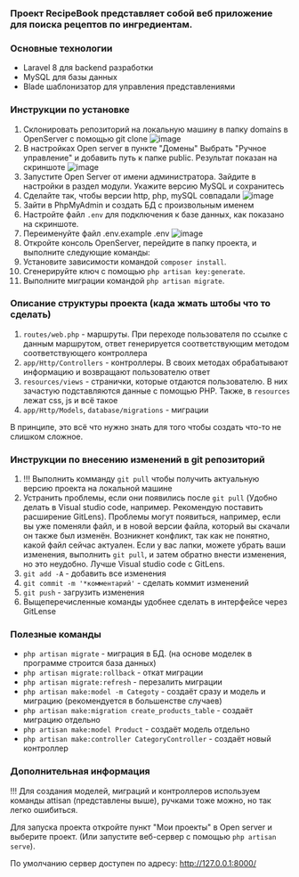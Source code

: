 ### Проект RecipeBook представляет собой веб приложение для поиска рецептов по ингредиентам.



### Основные технологии

- Laravel 8 для backend разработки
- MySQL для базы данных
- Blade шаблонизатор для управления представлениями



### Инструкции по установке

1. Склонировать репозиторий на локальную машину в папку domains в OpenServer с помощью git clone
![image](https://github.com/user-attachments/assets/f9fd06aa-44e1-4105-8c42-3ece5bd74d08)
2. В настройках Open server в пункте "Домены" Выбрать "Ручное управление" и добавить путь к папке public. Результат показан на скриншоте
![image](https://github.com/user-attachments/assets/72f13e2c-d9bf-469a-85c2-8a14c257ec1d)
3. Запустите Open Server от имени администратора. Зайдите в настройки в раздел модули. Укажите версию MySQL и сохранитесь
4. Сделайте так, чтобы версии http, php, mySQL совпадали
![image](https://github.com/user-attachments/assets/97f8687a-3fc4-45ee-996b-4b6c06887a39)
6. Зайти в PhpMyAdmin и создать БД с произвольным именем
7. Настройте файл `.env` для подключения к базе данных, как показано на скриншоте.
8. Переименуйте файл .env.example .env
![image](https://github.com/user-attachments/assets/b6fa88aa-e5d5-4c2c-9f50-344accbca7b6)
9. Откройте консоль OpenServer, перейдите в папку проекта, и выполните следующие команды:
10. Установите зависимости командой `composer install`.
11. Сгенерируйте ключ с помощью `php artisan key:generate`.
12. Выполните миграции командой `php artisan migrate`.



### Описание структуры проекта (када жмать штобы что то сделать)

1. `routes/web.php` - маршруты. При переходе пользователя по ссылке с данным маршрутом, ответ генерируется соответствующим методом соответствующего контроллера
2. `app/Http/Controllers` - контроллеры. В своих методах обрабатывают информацию и возвращают пользователю ответ
3. `resources/views` - странички, которые отдаются пользователю. В них зачастую подставляются данные с помощью PHP. Также, в `resources` лежат css, js и всё такое
4. `app/Http/Models`, `database/migrations` - миграции

В принципе, это всё что нужно знать для того чтобы создать что-то не слишком сложное.



### Инструкции по внесению изменений в git репозиторий

1. !!! Выполнить комманду `git pull` чтобы получить актуальную версию проекта на локальной машине
2. Устранить проблемы, если они появились после `git pull` (Удобно делать в Visual studio code, например. Рекомендую поставить расширение GitLens). Проблемы могут появиться, например, если вы уже поменяли файл, и в новой версии файла, который вы скачали он также был изменён. Возникнет конфликт, так как не понятно, какой файл сейчас актуален. Если у вас лапки, можете убрать ваши изменения, выполнить `git pull`, и затем обратно внести изменения, но это неудобно. Лучше Visual studio code с GitLens.
3. `git add -A` - добавить все изменения
4. `git commit -m '*комментарий'` - сделать коммит изменений
5. `git push` - загрузить изменения
6. Выщеперечисленные команды удобнее сделать в интерфейсе через GitLense



### Полезные команды

- `php artisan migrate` - миграция в БД. (на основе моделек в программе строится база данных)
- `php artisan migrate:rollback` - откат миграции
- `php artisan migrate:refresh`      -   перезалить миграции
- `php artisan make:model -m Categoty`   -   создаёт сразу и модель и миграцию (рекомендуется в большенстве случаев)
- `php artisan make:migration create_products_table` - создаёт миграцию отдельно
- `php artisan make:model Product` - создаёт модель отдельно
- `php artisan make:controller CategoryController` - создаёт новый контроллер



### Дополнительная информация

!!! Для создания моделей, миграций и контроллеров используем команды attisan (представлены выше), ручками тоже можно, но так легко ошибиться.

Для запуска проекта откройте пункт "Мои проекты" в Open server и выберите проект. (Или запустите веб-сервер с помощью `php artisan serve`). 

По умолчанию сервер доступен по адресу: http://127.0.0.1:8000/
